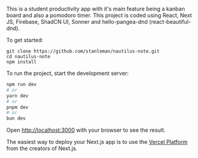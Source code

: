 This is a student productivity app with it's main feature being a kanban board and also a pomodoro timer. This project is coded using React, Next JS, Firebase, ShadCN UI, Sonner and hello-pangea-dnd (react-beautiful-dnd).

To get started:
```
git clone https://github.com/stanleman/nautilus-note.git
cd nautilus-note
npm install
```

To run the project, start the development server:

```bash
npm run dev
# or
yarn dev
# or
pnpm dev
# or
bun dev
```

Open [http://localhost:3000](http://localhost:3000) with your browser to see the result.

The easiest way to deploy your Next.js app is to use the [Vercel Platform](https://vercel.com/new?utm_medium=default-template&filter=next.js&utm_source=create-next-app&utm_campaign=create-next-app-readme) from the creators of Next.js.

